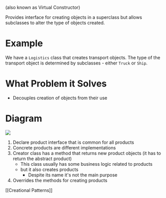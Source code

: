 (also known as Virtual Constructor)

Provides interface for creating objects in a superclass but allows subclasses to alter the type of objects created.

# Example
We have a `Logistics` class that creates transport objects. The type of the transport object is determined by subclasses - either `Truck` or `Ship`.

# What Problem it Solves
- Decouples creation of objects from their use

# Diagram
![](https://i.imgur.com/W3bv38T.png)
1. Declare product interface that is common for all products
2. Concrete products are different implementations
3. Creator class has a method that returns new product objects (it has to return the abstract product)
	 - This class usually has some business logic related to products
	 - but it also creates products
		- Despite its name it's not the main purpose
4. Overrides the methods for creating products

[[Creational Patterns]]